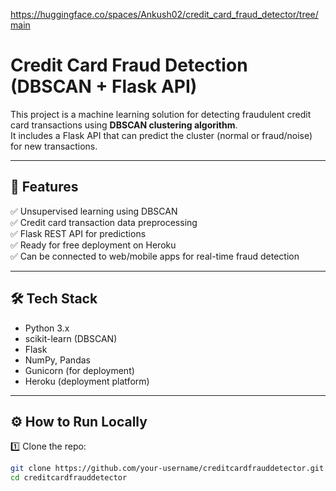 https://huggingface.co/spaces/Ankush02/credit_card_fraud_detector/tree/main

# Credit Card Fraud Detection (DBSCAN + Flask API)

This project is a machine learning solution for detecting fraudulent credit card transactions using **DBSCAN clustering algorithm**.  
It includes a Flask API that can predict the cluster (normal or fraud/noise) for new transactions.

---

## 🚀 Features

✅ Unsupervised learning using DBSCAN  
✅ Credit card transaction data preprocessing  
✅ Flask REST API for predictions  
✅ Ready for free deployment on Heroku  
✅ Can be connected to web/mobile apps for real-time fraud detection  

---

## 🛠 Tech Stack

- Python 3.x
- scikit-learn (DBSCAN)
- Flask
- NumPy, Pandas
- Gunicorn (for deployment)
- Heroku (deployment platform)

---

## ⚙️ How to Run Locally

1️⃣ Clone the repo:
```bash
git clone https://github.com/your-username/creditcardfrauddetector.git
cd creditcardfrauddetector
